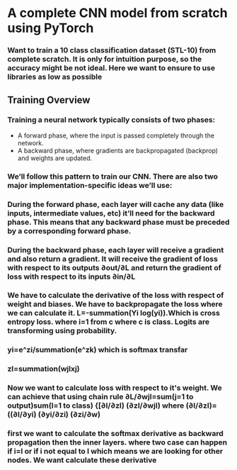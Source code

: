 # A complete CNN model from  scratch using PyTorch

### Want to train a 10 class classification dataset (STL-10) from complete scratch. It is only for intuition purpose, so the accuracy might be not ideal. Here we want to ensure to use libraries as low as possible

## Training Overview
### Training a neural network typically consists of two phases:

- A forward phase, where the input is passed completely through the network.
- A backward phase, where gradients are backpropagated (backprop) and weights are updated.
### We’ll follow this pattern to train our CNN. There are also two major implementation-specific ideas we’ll use:

### During the forward phase, each layer will cache any data (like inputs, intermediate values, etc) it’ll need for the backward phase. This means that any backward phase must be preceded by a corresponding forward phase.
### During the backward phase, each layer will receive a gradient and also return a gradient. It will receive the gradient of loss with respect to its outputs ∂out/∂L and return the gradient of loss with respect to its inputs ∂in/∂L

### We have to calculate the derivative of the loss with respect of weight and biases. We have to backpropagate the loss where we can calculate it. L=-summation(Yi log(yi)).Which is cross entropy loss. where i=1 from c where c is class. Logits are transforming using probability. 

### yi=e^zi/summation(e^zk) which is softmax transfar
### zl=summation(wjlxj) 

### Now we want to calculate loss with respect to it's weight. We can achieve that using chain rule ∂L/∂wjl=sum(j=1 to output)sum(l=1 to class) {[∂l/∂zl) (∂zl/∂wjl) where (∂l/∂zl)=((∂l/∂yi) (∂yi/∂zi) (∂zi/∂w)
### first we want to calculate the softmax derivative as backward propagation then the inner layers. where two case can happen if i=l or if i not equal to l which means we are looking for other nodes. We want calculate these derivative


